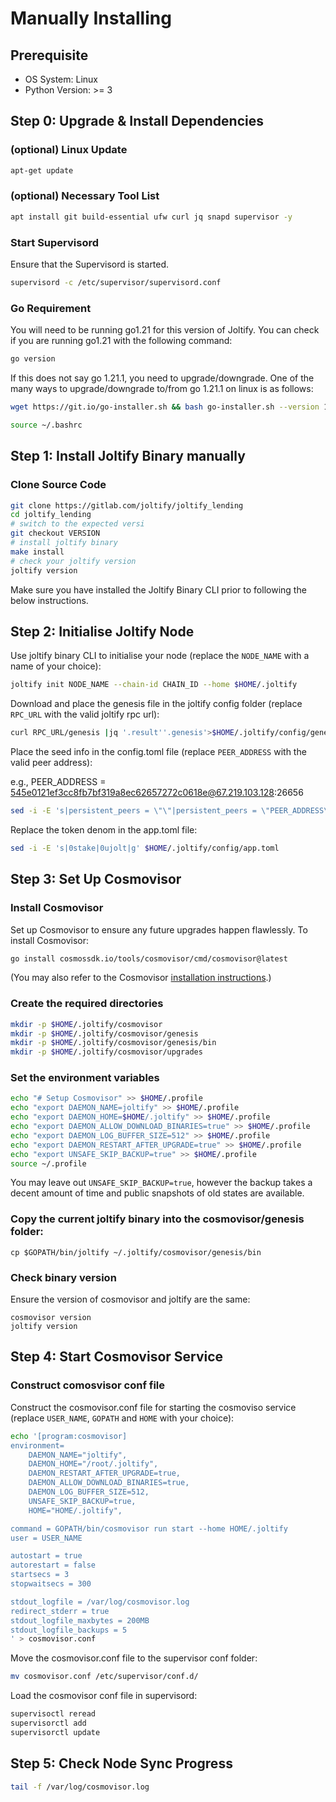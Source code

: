 # Manually Installing

## Prerequisite

* OS System: Linux
* Python Version: >= 3

## Step 0: Upgrade & Install Dependencies

### (optional) Linux Update

```sh
apt-get update
```

### (optional) Necessary Tool List

```sh
apt install git build-essential ufw curl jq snapd supervisor -y
```

### Start Supervisord

Ensure that the Supervisord is started.

```sh
supervisord -c /etc/supervisor/supervisord.conf 
```

### Go Requirement

You will need to be running go1.21 for this version of Joltify. You can check if you are running go1.21 with the following command:

```sh
go version
```

If this does not say go 1.21.1, you need to upgrade/downgrade. One of the many ways to upgrade/downgrade to/from go 1.21.1 on linux is as follows:

```sh
wget https://git.io/go-installer.sh && bash go-installer.sh --version 1.21.1
```

```sh
source ~/.bashrc
```

## Step 1: Install Joltify Binary manually

### Clone Source Code

```sh
git clone https://gitlab.com/joltify/joltify_lending
cd joltify_lending
# switch to the expected versi
git checkout VERSION
# install joltify binary
make install
# check your joltify version
joltify version
```

Make sure you have installed the Joltify Binary CLI prior to following the below instructions.

## Step 2: Initialise Joltify Node

Use joltify  binary CLI to initialise your node (replace the `NODE_NAME` with a name of your choice):

```sh
joltify init NODE_NAME --chain-id CHAIN_ID --home $HOME/.joltify
```

Download and place the genesis file in the joltify config folder (replace `RPC_URL` with the valid joltify rpc url):

```sh
curl RPC_URL/genesis |jq '.result''.genesis'>$HOME/.joltify/config/genesis.json
```

Place the seed info in the config.toml file (replace `PEER_ADDRESS` with the valid peer address):

e.g., PEER\_ADDRESS = 545e0121ef3cc8fb7bf319a8ec62657272c0618e@67.219.103.128:26656

```sh
sed -i -E 's|persistent_peers = \"\"|persistent_peers = \"PEER_ADDRESS\"|g' $HOME/.joltify/config/config.toml 
```

Replace the token denom in the app.toml file:

```sh
sed -i -E 's|0stake|0ujolt|g' $HOME/.joltify/config/app.toml
```

## Step 3: Set Up Cosmovisor

### Install Cosmovisor

Set up Cosmovisor to ensure any future upgrades happen flawlessly. To install Cosmovisor:

```sh
go install cosmossdk.io/tools/cosmovisor/cmd/cosmovisor@latest
```

(You may also refer to the Cosmovisor [installation instructions](https://github.com/cosmos/cosmos-sdk/tree/main/tools/cosmovisor#installation).)

### Create the required directories

```sh
mkdir -p $HOME/.joltify/cosmovisor
mkdir -p $HOME/.joltify/cosmovisor/genesis
mkdir -p $HOME/.joltify/cosmovisor/genesis/bin
mkdir -p $HOME/.joltify/cosmovisor/upgrades
```

### Set the environment variables

```sh
echo "# Setup Cosmovisor" >> $HOME/.profile
echo "export DAEMON_NAME=joltify" >> $HOME/.profile
echo "export DAEMON_HOME=$HOME/.joltify" >> $HOME/.profile
echo "export DAEMON_ALLOW_DOWNLOAD_BINARIES=true" >> $HOME/.profile
echo "export DAEMON_LOG_BUFFER_SIZE=512" >> $HOME/.profile
echo "export DAEMON_RESTART_AFTER_UPGRADE=true" >> $HOME/.profile
echo "export UNSAFE_SKIP_BACKUP=true" >> $HOME/.profile
source ~/.profile
```

You may leave out `UNSAFE_SKIP_BACKUP=true`, however the backup takes a decent amount of time and public snapshots of old states are available.

### Copy the current joltify binary into the cosmovisor/genesis folder:

```
cp $GOPATH/bin/joltify ~/.joltify/cosmovisor/genesis/bin
```

### Check binary version

Ensure the version of cosmovisor and joltify are the same:

```
cosmovisor version
joltify version
```

## Step 4: Start Cosmovisor Service

### Construct comosvisor conf file

Construct the cosmovisor.conf file for starting the cosmoviso service (replace `USER_NAME`, `GOPATH` and `HOME` with your choice):

```sh
echo '[program:cosmovisor]
environment=
    DAEMON_NAME="joltify",
    DAEMON_HOME="/root/.joltify",
    DAEMON_RESTART_AFTER_UPGRADE=true,
    DAEMON_ALLOW_DOWNLOAD_BINARIES=true,
    DAEMON_LOG_BUFFER_SIZE=512,
    UNSAFE_SKIP_BACKUP=true,
    HOME="HOME/.joltify",

command = GOPATH/bin/cosmovisor run start --home HOME/.joltify
user = USER_NAME

autostart = true
autorestart = false
startsecs = 3
stopwaitsecs = 300

stdout_logfile = /var/log/cosmovisor.log
redirect_stderr = true
stdout_logfile_maxbytes = 200MB
stdout_logfile_backups = 5
' > cosmovisor.conf
```

Move the cosmovisor.conf file to the supervisor conf folder:

```sh
mv cosmovisor.conf /etc/supervisor/conf.d/
```

Load the cosmovisor conf file in supervisord:

```sh
supervisoctl reread
supervisorctl add
supervisorctl update
```

## Step 5: Check Node Sync Progress

```sh
tail -f /var/log/cosmovisor.log
```
